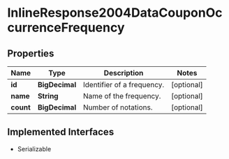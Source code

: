 

# InlineResponse2004DataCouponOccurrenceFrequency


## Properties

Name | Type | Description | Notes
------------ | ------------- | ------------- | -------------
**id** | **BigDecimal** | Identifier of a frequency. |  [optional]
**name** | **String** | Name of the frequency. |  [optional]
**count** | **BigDecimal** | Number of notations. |  [optional]


## Implemented Interfaces

* Serializable


